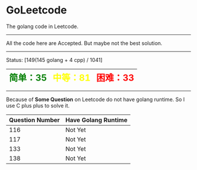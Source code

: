 # GoLeetcode
The golang code in Leetcode.

-----

All the code here are Accepted. But maybe not the best solution.

-----
Status: [149(145 golang + 4 cpp) / 1041]

| <font color=green size=5>简单：35</font> | <font color=yellow size=5>中等：81</font> | <font color=red size=5>困难：33</font> |
| ----------------------------------------|------------------------------------------|---------------------------------------|

-----

Because of **Some Question** on Leetcode do not have golang runtime. So I use C plus plus to solve it.

| Question Number | Have Golang Runtime |
| --------------- | ------------------- |
| 116 | Not Yet |
| 117 | Not Yet |
| 133 | Not Yet |
| 138 | Not Yet |

